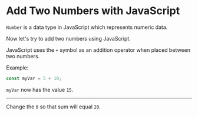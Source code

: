 # Add Two Numbers with JavaScript

`Number` is a data type in JavaScript which represents numeric data.

Now let's try to add two numbers using JavaScript.

JavaScript uses the `+` symbol as an addition operator when placed between two numbers.

Example:
```js
const myVar = 5 + 10;
```
`myVar` now has the value `15`.

---
Change the `0` so that sum will equal `20`.